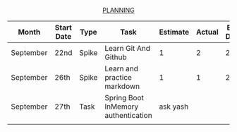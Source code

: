 <p align="center"><ins>PLANNING</ins></p>

| Month     | Start Date | Type  | Task                                | Estimate | Actual | End Date | Notes/Link                                                            |
|-----------|------------|-------|-------------------------------------|----------|--------|----------|-----------------------------------------------------------------------|
| September | 22nd       | Spike | Learn Git And Github                | 1        | 2      | 23rd     |                                                                       |
| September | 26th       | Spike | Learn and practice markdown         | 1        | 1      | 26th     | [issue-1](https://github.com/collaboncode/learning-platform/issues/1) |
| September | 27th       | Task  | Spring Boot InMemory authentication | ask yash |        |          | [issue-2](https://github.com/collaboncode/learning-platform/issues/3) |
|           |            |       |                                     |          |        |          |                                                                       |

